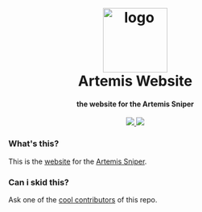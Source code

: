 <h1 align="center">
  <br>
  <a href="https://github.com/TheRedstoneRadiant/Artemis-Website/"><img src="https://raw.githubusercontent.com/TheRedstoneRadiant/Artemis-Website/master/favicon/icon.png" width=128 height=128 alt="logo"></a>
  <br>
  Artemis Website
  <br>
</h1>

<h4 align="center">the website for the Artemis Sniper</h4>

<p align="center">
  <a href="https://github.com/smintf/autolingo/blob/master/LICENSE/">
    <img src="https://img.shields.io/badge/license-MIT-blue">
  </a>
  <a href="https://github.com/TheRedstoneRadiant/Artemis-Website/deployments/activity_log?environment=Production">
      <img src="https://img.shields.io/github/deployments/TheRedstoneRadiant/Artemis-Website/production?label=deployment">
  </a>
  <a>
</p>

### What's this?

This is the [website](https://art2.cf) for the [Artemis Sniper](https://github.com/Everest187/Artemis-Sniper).

### Can i skid this?

Ask one of the [cool contributors](https://github.com/TheRedstoneRadiant/Artemis-Website/graphs/contributors) of this repo.
